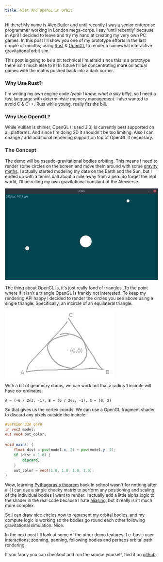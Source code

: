 ```yaml
---
title: Rust And OpenGL In Orbit
---
```

Hi there! My name is Alex Butler and until recently I was a senior enterprise programmer working in London mega-corps. I say 'until recently' because in April I decided to leave and try my hand at creating my very own PC games. In this post I'll show you one of my prototype efforts in the last couple of months; using [Rust](https://www.rust-lang.org) & [OpenGL](https://en.wikipedia.org/wiki/OpenGL) to render a somewhat interactive gravitational orbit sim.

This post is going to be a bit technical I'm afraid since this is a prototype there isn't much else to it! In future I'll be concentrating more on actual games with the maths pushed back into a dark corner.

### Why Use Rust?
I'm writing my own engine code *(yeah I know, what a silly billy)*, so I need a fast language with deterministic memory management. I also wanted to avoid C & C++. Rust while young, really fits the bill.

### Why Use OpenGL?
While Vulkan is shinier, OpenGL (I used 3.3) is currently best supported on all platforms. And since I'm doing 2D it shouldn't be too limiting. Also I can change / add additional rendering support on top of OpenGL if necessary.

### The Concept
The demo will be pseudo-gravitational bodies orbiting. This means I need to render some circles on the screen and move them around with some [gravity maths](https://en.wikipedia.org/wiki/Gravity#Newton.27s_theory_of_gravitation). I actually started modeling my data on the Earth and the Sun, but I ended up with a tennis ball about a mile away from a pea. So forget the real world, I'll be rolling my own gravitational constant of the Alexverse.

![3 Orbital Circles](/assets/img/orbit-1.png "They move about in real life")

The thing about OpenGL is, it's just really fond of triangles. To the point where if it isn't a triangle OpenGL is frankly not interested. To keep my rendering API happy I decided to render the circles you see above using a single triangle. Specifically, an incircle of an equilateral triangle.

![Vertices](/assets/img/orbit-2.png "Yes I drew that, no I am not ashamed")

With a bit of geometry chops, we can work out that a radius 1 incircle will have co-ordinates:

`A = (-6 / 2√3, -1), B = (6 / 2√3, -1), C = (0, 2)`

So that gives us the vertex coords. We can use a OpenGL fragment shader to discard any pixels outside the incircle:
```glsl
#version 330 core
in vec2 model;
out vec4 out_color;

void main() {
    float dist = pow(model.x, 2) + pow(model.y, 2);
    if (dist > 1.0) {
        discard;
    }
    out_color = vec4(1.0, 1.0, 1.0, 1.0);
}
```

Wow, learning [Pythagoras's theorem](https://en.wikipedia.org/wiki/Pythagorean_theorem) back in school wasn't for nothing after all! I can use a single cheeky matrix to perform any positioning and scaling of the individual bodies I want to render. I actually add a little alpha logic to the shader in the real code because I hate [aliasing](https://en.wikipedia.org/wiki/Aliasing), but it really isn't much more complex.

So I can draw nice circles now to represent my orbital bodies, and my compute logic is working so the bodies go round each other following gravitational simulation. Nice.

In the next post I'll look at some of the other demo features: I.e. basic user interactions; zooming, panning, following bodies and perhaps orbital path rendering.

If you fancy you can checkout and run the source yourself, find it on [github](https://github.com/alex-butler-games/prototype-orbit).
